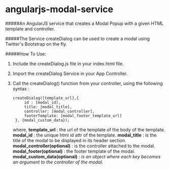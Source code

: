 angularjs-modal-service
=======================

#####An AngularJS service that creates a Modal Popup with a given HTML template and controller.

#####The Service createDialog can be used to create a modal using Twitter's Bootstrap on the fly.

#####How To Use:

1. Include the createDialog.js file in your index.html file.
2. Import the createDialog Service in your App Controller.
3. Call the createDialog() function from your controller, using the following syntax : 
	
	<pre><code>createDialog([template_url],{
		id : [modal_id],
		title: [modal_title],
		controller: [modal_controller],
		footerTemplate: [modal_footer_template_url]
	}, {modal_custom_data});</code></pre>

	where, 
		**template_url** *<string>* : the url of the template of the body of the template.
		**modal_id** *<string>* : the unique html id attr of the template.
		**modal_title** *<string>* : is the title of the modal to be displayed in its header section.
		**modal_controller(optional)** *<string>* : is the controller attached to the modal. 
		**modal_footer(optional)** *<string>* : the footer template of the modal.
		**modal_custom_data(optional)** *<object>* : is an object where each key becomes an argument to the controller of the modal.
